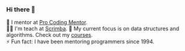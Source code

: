 ### Hi there 👋

🔭 I mentor at [Pro Coding Mentor](https://procodingmentor.com/).  
🧑‍🏫 I'm teach at [Scrimba](https://scrimba.com/home?coupon=SHANT50).
🌱 My current focus is on data structures and algorithms. Check out my [courses](https://github.com/shantdashjian/my-courses).    
⚡ Fun fact: I have been mentoring programmers since 1994.  
